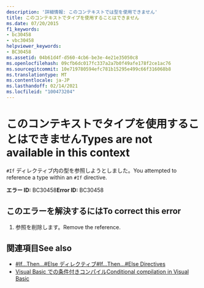 ```yaml
---
description: '詳細情報: このコンテキストでは型を使用できません'
title: このコンテキストでタイプを使用することはできません
ms.date: 07/20/2015
f1_keywords:
- bc30458
- vbc30458
helpviewer_keywords:
- BC30458
ms.assetid: 04b61d4f-d560-4cb6-be3e-4e21e35050c8
ms.openlocfilehash: 09cfb6dc017fc337a2a7b0f49afe178f2ce1ac76
ms.sourcegitcommit: 10e719780594efc781b15295e499c66f316068b8
ms.translationtype: MT
ms.contentlocale: ja-JP
ms.lasthandoff: 02/14/2021
ms.locfileid: "100473204"
---
```

# <a name="types-are-not-available-in-this-context"></a><span data-ttu-id="3ca68-103">このコンテキストでタイプを使用することはできません</span><span class="sxs-lookup"><span data-stu-id="3ca68-103">Types are not available in this context</span></span>

<span data-ttu-id="3ca68-104">`#If` ディレクティブ内の型を参照しようとしました。</span><span class="sxs-lookup"><span data-stu-id="3ca68-104">You attempted to reference a type within an `#If` directive.</span></span>  
  
 <span data-ttu-id="3ca68-105">**エラー ID:** BC30458</span><span class="sxs-lookup"><span data-stu-id="3ca68-105">**Error ID:** BC30458</span></span>  
  
## <a name="to-correct-this-error"></a><span data-ttu-id="3ca68-106">このエラーを解決するには</span><span class="sxs-lookup"><span data-stu-id="3ca68-106">To correct this error</span></span>  
  
1. <span data-ttu-id="3ca68-107">参照を削除します。</span><span class="sxs-lookup"><span data-stu-id="3ca68-107">Remove the reference.</span></span>  
  
## <a name="see-also"></a><span data-ttu-id="3ca68-108">関連項目</span><span class="sxs-lookup"><span data-stu-id="3ca68-108">See also</span></span>

- [<span data-ttu-id="3ca68-109">#If...Then...#Else ディレクティブ</span><span class="sxs-lookup"><span data-stu-id="3ca68-109">#If...Then...#Else Directives</span></span>](../language-reference/directives/if-then-else-directives.md)
- [<span data-ttu-id="3ca68-110">Visual Basic での条件付きコンパイル</span><span class="sxs-lookup"><span data-stu-id="3ca68-110">Conditional compilation in Visual Basic</span></span>](../programming-guide/program-structure/conditional-compilation.md)
